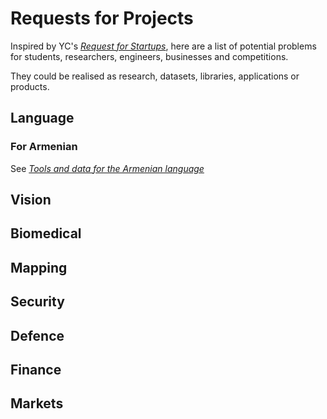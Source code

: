 # Requests for Projects

Inspired by YC's [*Request for Startups*](https://www.ycombinator.com/rfs/), here are a list of potential problems for students, researchers, engineers, businesses and competitions.

They could be realised as research, datasets, libraries, applications or products.

## Language

### For Armenian
See [*Tools and data for the Armenian language*](/hy/)


## Vision


## Biomedical


## Mapping


## Security 


## Defence


## Finance


## Markets
